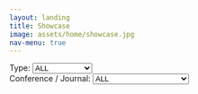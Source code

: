 ```yaml
---
layout: landing
title: Showcase
image: assets/home/showcase.jpg
nav-menu: true
---
```


<section id="one">
<div class="inner">

<div class="row">

<div class="2u 12u$(small)">
Type:
<select id="type_select" onChange="onSelect()">
  <option value='all'>ALL</option>
  <option value='paper'>Paper</option>
  <option value='senior'>Senior Project</option>
</select>
</div>

<div class="3u 12u$(small)">
Conference / Journal:
<select id="conf_select" onChange="onSelect()">
  <option value='all'>ALL</option>
  <option value='siggraph'>SIGGRAPH (Asia) / TOG</option>
</select>
</div>

</div>

<p/>

<div id="contents" class="row">

<script>
// https://stackoverflow.com/questions/610406/javascript-equivalent-to-printf-string-format
// First, checks if it isn't implemented yet.
if (!String.prototype.format) {
  String.prototype.format = function() {
    var args = arguments;
    return this.replace(/{(\d+)}/g, function(match, number) { 
      return typeof args[number] != 'undefined'
        ? args[number]
        : match
      ;
    });
  };
}

function dynamicallyLoadScript(url) {
    var script = document.createElement("script");  // create a script DOM node
    script.src = url;  // set its src to the provided URL

    document.head.appendChild(script);  // add it to the end of the head section of the page (could change 'head' to 'body' to add it to the end of the body section instead)
}

dynamicallyLoadScript('publications_eng.js');
dynamicallyLoadScript('outstanding_senior.js');

function onSelect() {
	var publications = publications_eng;
	var projs = outstanding_senior;
	var items = publications.concat(projs);

	var type_select = document.getElementById("type_select");
	var type = type_select.options[type_select.selectedIndex].value;

	var conf_select = document.getElementById("conf_select");
	var conf = conf_select.options[conf_select.selectedIndex].value;

	var contents_code = '';
	for(var i = 0; i < items.length; i++) 
	{
		var item = items[i];
		var show = false;

		if(type=='paper' && item.type=='paper')
			show = true;
		else if(type=='senior' && item.type=='senior')
			show = true;
		else if(type=='all')
			show = true;
		else
			show = false;

		if(show)
		{
			if(conf=='siggraph'
				&& (item.conference_journal=='SIGGRAPH' || item.conference_journal=='SIGGRAPH Asia'
					|| item.conference_journal=='TOG'))
				show = true;
			else if(conf=='all')
				show = true;
			else
				show = false;
		}

		if(show)
		{
			contents_code += '<div class="6u 12u$(small)">';
			contents_code += '<a href={0}><b>{1}</b></a><br/>'.format(item.project_page, item.title);
			contents_code += '<div id="iframe_container"> <div id="iframe">';
			contents_code += '{0}'.format(item.video_iframe);;
			contents_code += '</div></div>';
			contents_code += '<br/></div>';
		}
	}

	var contents = document.getElementById("contents");
	contents.innerHTML = contents_code;
}

// set default value and trigger onchange event when window is loaded
window.onload = function () {
	var conf_select = document.getElementById("conf_select");
	conf_select.value = 'all';
	//conf_select.value = 'siggraph';
	conf_select.onchange();

}

</script>

</div>
</div>
</section>

<!--<section id="one">-->
<!--<div class="inner">-->
<!--<div class="row">-->

<!--<div class="6u 12u$(small)">-->
<!--<a href="publications/2018-iguana-ctrl.html"><b>Control of an Iguana Character Using Soft-Body Simulation</b></a><br/>-->
<!--<div id="iframe_container"> <div id="iframe">-->
<!--<iframe width="1280" height="720" src="https://www.youtube.com/embed/c37VEexDZaY" frameborder="0" allow="accelerometer; autoplay; encrypted-media; gyroscope; picture-in-picture" allowfullscreen></iframe>  -->
<!--</div></div>  -->
<!--</div>-->

<!--</div>-->
<!--</div>-->
<!--</section>-->
